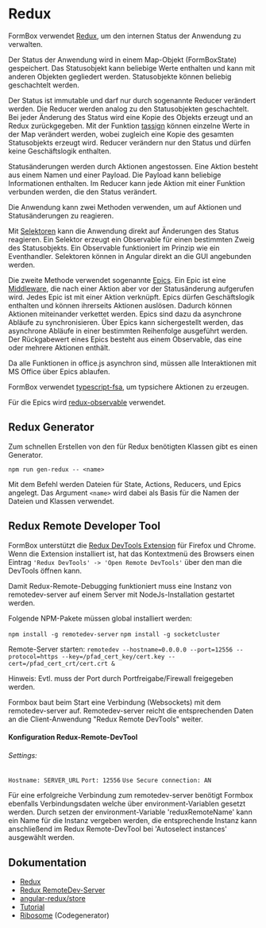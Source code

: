 # Redux

FormBox verwendet [Redux](https://redux.js.org/), um den internen Status der Anwendung zu verwalten.

Der Status der Anwendung wird in einem Map-Objekt (FormBoxState) gespeichert. Das Statusobjekt kann beliebige Werte enthalten und kann mit anderen Objekten gegliedert werden. Statusobjekte können beliebig geschachtelt werden.

Der Status ist immutable und darf nur durch sogenannte Reducer verändert werden. Die Reducer werden analog zu den Statusobjekten geschachtelt. Bei jeder Änderung des Status wird eine Kopie des Objekts erzeugt und an Redux zurückgegeben. Mit der Funktion [tassign](https://github.com/angular-redux/tassign) können einzelne Werte in der Map verändert werden, wobei zugleich eine Kopie des gesamten Statusobjekts erzeugt wird.
Reducer verändern nur den Status und dürfen keine Geschäftslogik enthalten.

Statusänderungen werden durch Aktionen angestossen. Eine Aktion besteht aus einem Namen und einer Payload. Die Payload kann beliebige Informationen enthalten.
Im Reducer kann jede Aktion mit einer Funktion verbunden werden, die den Status verändert.

Die Anwendung kann zwei Methoden verwenden, um auf Aktionen und Statusänderungen zu reagieren.

Mit [Selektoren](https://github.com/angular-redux/store/blob/master/articles/select-pattern.md) kann die Anwendung direkt auf Änderungen des Status reagieren. Ein Selektor erzeugt ein Observable für einen bestimmten Zweig des Statusobjekts. Ein Observable funktioniert im Prinzip wie ein Eventhandler. Selektoren können in Angular direkt an die GUI angebunden werden.

Die zweite Methode verwendet sogenannte [Epics](https://github.com/angular-redux/store/blob/master/articles/epics.md). Ein Epic ist eine [Middleware](https://redux.js.org/docs/advanced/Middleware.html), die nach einer Aktion aber vor der Statusänderung aufgerufen wird. Jedes Epic ist mit einer Aktion verknüpft.
Epics dürfen Geschäftslogik enthalten und können ihrerseits Aktionen auslösen. Dadurch können Aktionen miteinander verkettet werden. Epics sind dazu da asynchrone Abläufe zu synchronisieren. Über Epics kann sichergestellt werden, das asynchrone Abläufe in einer bestimmten Reihenfolge ausgeführt werden.
Der Rückgabewert eines Epics besteht aus einem Observable, das eine oder mehrere Aktionen enthält.

Da alle Funktionen in office.js asynchron sind, müssen alle Interaktionen mit MS Office über Epics ablaufen.

FormBox verwendet [typescript-fsa](https://github.com/aikoven/typescript-fsa), um typsichere Aktionen zu erzeugen.

Für die Epics wird [redux-observable](https://github.com/redux-observable/redux-observable) verwendet.

## Redux Generator

Zum schnellen Erstellen von den für Redux benötigten Klassen gibt es einen Generator.

`npm run gen-redux -- <name>`

Mit dem Befehl werden Dateien für State, Actions, Reducers, und Epics angelegt.
Das Argument `<name>` wird dabei als Basis für die Namen der Dateien und Klassen
verwendet.

## Redux Remote Developer Tool

FormBox unterstützt die [Redux DevTools Extension](https://github.com/zalmoxisus/redux-devtools-extension) für Firefox und Chrome.
Wenn die Extension installiert ist, hat das Kontextmenü des Browsers einen Eintrag `'Redux DevTools' -> 'Open Remote DevTools'` über den man die DevTools öffnen kann.

Damit Redux-Remote-Debugging funktioniert muss eine Instanz von remotedev-server auf einem Server mit NodeJs-Installation gestartet werden.

Folgende NPM-Pakete müssen global installiert werden:

 `npm install -g remotedev-server`
 `npm install -g socketcluster`

Remote-Server starten: `remotedev --hostname=0.0.0.0 --port=12556 --protocol=https --key=/pfad_cert_key/cert.key --cert=/pfad_cert_crt/cert.crt &`

Hinweis: Evtl. muss der Port durch Portfreigabe/Firewall freigegeben werden.

Formbox baut beim Start eine Verbindung (Websockets) mit dem remotedev-server auf. Remotedev-server reicht die entsprechenden Daten an die Client-Anwendung "Redux Remote DevTools" weiter.

#### Konfiguration Redux-Remote-DevTool

###### Settings:

 `Hostname: SERVER_URL`
 `Port: 12556`
 `Use Secure connection: AN`

Für eine erfolgreiche Verbindung zum remotedev-server benötigt Formbox ebenfalls Verbindungsdaten welche
über environment-Variablen gesetzt werden.
Durch setzen der environment-Variable 'reduxRemoteName' kann ein Name für die Instanz vergeben werden,
die entsprechende Instanz kann anschließend im Redux Remote-DevTool bei 'Autoselect instances' ausgewählt werden.

## Dokumentation

* [Redux](https://redux.js.org/)
* [Redux RemoteDev-Server](https://github.com/zalmoxisus/remotedev-server)
* [angular-redux/store](https://github.com/angular-redux/store)
* [Tutorial](https://github.com/angular-redux/store/blob/master/articles/intro-tutorial.md)
* [Ribosome](http://sustrik.github.io/ribosome/) (Codegenerator)
